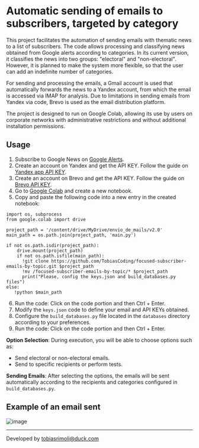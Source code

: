 # Automatic sending of emails to subscribers, targeted by category

This project facilitates the automation of sending emails with thematic news to a list of subscribers. The code allows processing and classifying news obtained from Google alerts according to categories. In its current version, it classifies the news into two groups: "electoral" and "non-electoral". However, it is planned to make the system more flexible, so that the user can add an indefinite number of categories.

For sending and processing the emails, a Gmail account is used that automatically forwards the news to a Yandex account, from which the email is accessed via IMAP for analysis. Due to limitations in sending emails from Yandex via code, Brevo is used as the email distribution platform.

The project is designed to run on Google Colab, allowing its use by users on corporate networks with administrative restrictions and without additional installation permissions.

## Usage

1. Subscribe to Google News on [Google Alerts](https://www.google.com/alerts?source=alertsmail).
2. Create an account on Yandex and get the API KEY. Follow the guide on [Yandex app API KEY](https://yandex.com/support/id/en/authorization/app-passwords.html).
3. Create an account on Brevo and get the API KEY. Follow the guide on [Brevo API KEY](https://developers.brevo.com/docs/getting-started).
4. Go to [Google Colab](https://colab.research.google.com/) and create a new notebook.
5. Copy and paste the following code into a new entry in the created notebook:
```
import os, subprocess
from google.colab import drive

project_path = '/content/drive/MyDrive/envio_de_mails/v2.0'
main_path = os.path.join(project_path, 'main.py')

if not os.path.isdir(project_path):
    drive.mount(project_path)
    if not os.path.isfile(main_path):
      !git clone https://github.com/TobiasCoding/focused-subscriber-emails-by-topic.git $project_path
      !mv /focused-subscriber-emails-by-topic/* $project_path
      print("Please, config the keys.json and build_databases.py files")
else:
   !python $main_path
```
6. Run the code: Click on the code portion and then Ctrl + Enter.
7. Modify the `keys.json` code to define your email and API KEYs obtained.
8. Configure the `build_databases.py` file located in the `databases` directory according to your preferences.
9. Run the code: Click on the code portion and then Ctrl + Enter.

**Option Selection**: During execution, you will be able to choose options such as:
- Send electoral or non-electoral emails.
- Send to specific recipients or perform tests.

**Sending Emails**: After selecting the options, the emails will be sent automatically according to the recipients and categories configured in `build_databases.py`.

## Example of an email sent
![image](https://github.com/user-attachments/assets/ab944b07-8246-428b-9856-e6226d7d771f)

---
Developed by tobiasrimoli@duck.com
